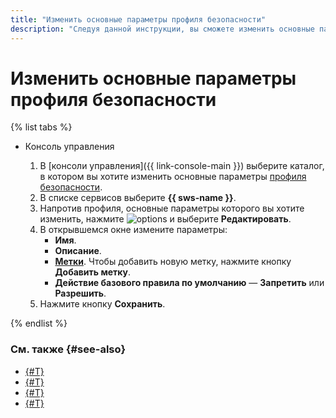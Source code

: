 ```yaml
---
title: "Изменить основные параметры профиля безопасности"
description: "Следуя данной инструкции, вы сможете изменить основные параметры профиля безопасности."
---
```


# Изменить основные параметры профиля безопасности

{% list tabs %}

- Консоль управления

  1. В [консоли управления]({{ link-console-main }}) выберите каталог, в котором вы хотите изменить основные параметры [профиля безопасности](../concepts/profiles.md).
  1. В списке сервисов выберите **{{ sws-name }}**.
  1. Напротив профиля, основные параметры которого вы хотите изменить, нажмите ![options](../../_assets/options.svg) и выберите **Редактировать**.
  1. В открывшемся окне измените параметры:
      * **Имя**.
      * **Описание**.
      * [**Метки**](../../resource-manager/concepts/labels.md). Чтобы добавить новую метку, нажмите кнопку **Добавить метку**.
      * **Действие базового правила по умолчанию** — **Запретить** или **Разрешить**.
  1. Нажмите кнопку **Сохранить**. 

{% endlist %}

### См. также {#see-also}

* [{#T}](rule-add.md)
* [{#T}](rule-update.md)
* [{#T}](host-connect.md)
* [{#T}](profile-delete.md)
